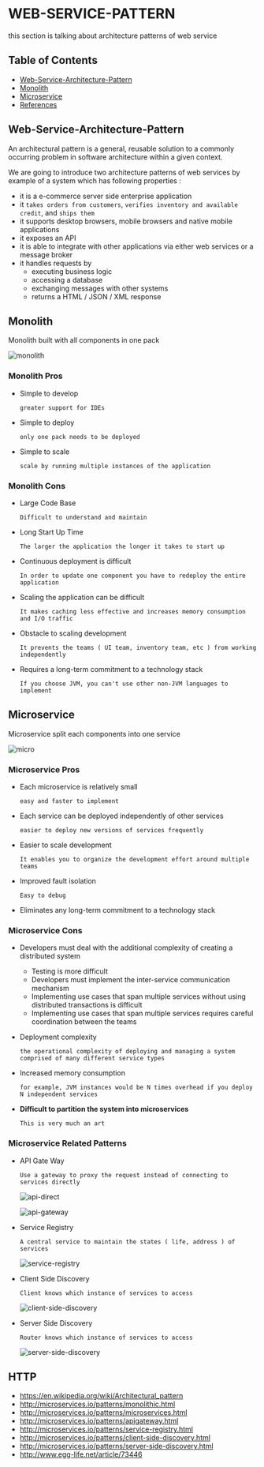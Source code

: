 # WEB-SERVICE-PATTERN
this section is talking about architecture patterns of web service

## Table of Contents
- [Web-Service-Architecture-Pattern](#Web-Service-Architecture-Pattern)
- [Monolith](#Monolith)
- [Microservice](#Microservice)
- [References](#References)

## Web-Service-Architecture-Pattern
An architectural pattern is a general, reusable solution to a commonly occurring problem in software architecture within a given context.

We are going to introduce two architecture patterns of web services by example of a system which has following properties :

- it is a  e-commerce server side enterprise application
- it `takes orders from customers`, `verifies inventory and available credit`, and `ships them`
- it supports desktop browsers, mobile browsers and native mobile applications
- it exposes an API
- it is able to integrate with other applications via either web services or a message broker
- it handles requests by
  - executing business logic
  - accessing a database
  - exchanging messages with other systems
  - returns a HTML / JSON / XML response

## Monolith
Monolith built with all components in one pack

![monolith](./images/monolith-00.jpg)

### Monolith Pros
- Simple to develop

  `greater support for IDEs`

- Simple to deploy

  `only one pack needs to be deployed`

- Simple to scale

  `scale by running multiple instances of the application`

### Monolith Cons
- Large Code Base


  `Difficult to understand and maintain`
      

- Long Start Up Time


  `The larger the application the longer it takes to start up`


- Continuous deployment is difficult


  `In order to update one component you have to redeploy the entire application`


- Scaling the application can be difficult


  `It makes caching less effective and increases memory consumption and I/O traffic`


- Obstacle to scaling development


  `It prevents the teams ( UI team, inventory team, etc ) from working independently`


- Requires a long-term commitment to a technology stack


  `If you choose JVM, you can't use other non-JVM languages to implement`


## Microservice
Microservice split each components into one service

![micro](./images/micro-00.jpg)

### Microservice Pros
- Each microservice is relatively small


  `easy and faster to implement`

- Each service can be deployed independently of other services


  `easier to deploy new versions of services frequently`

- Easier to scale development


  `It enables you to organize the development effort around multiple teams`

- Improved fault isolation


  `Easy to debug`

- Eliminates any long-term commitment to a technology stack

### Microservice Cons

- Developers must deal with the additional complexity of creating a distributed system

  - Testing is more difficult
  - Developers must implement the inter-service communication mechanism
  - Implementing use cases that span multiple services without using distributed transactions is difficult
  - Implementing use cases that span multiple services requires careful coordination between the teams


- Deployment complexity


   `the operational complexity of deploying and managing a system comprised of many different service types`


- Increased memory consumption


   `for example, JVM instances would be N times overhead if you deploy N independent services`

- **Difficult to partition the system into microservices**


  `This is very much an art`

### Microservice Related Patterns

- API Gate Way


  `Use a gateway to proxy the request instead of connecting to services directly`

  ![api-direct](./images/api-gateway-00.jpg)

  ![api-gateway](./images/api-gateway-01.jpg)

- Service Registry


  `A central service to maintain the states ( life, address ) of services`

  ![service-registry](./images/service-registry-00.jpg)

- Client Side Discovery


  `Client knows which instance of services to access`

  ![client-side-discovery](http://microservices.io/i/servicediscovery/client-side-discovery.jpg)

- Server Side Discovery


  `Router knows which instance of services to access`

  ![server-side-discovery](http://microservices.io/i/servicediscovery/server-side-discovery.jpg)

## HTTP
- https://en.wikipedia.org/wiki/Architectural_pattern
- http://microservices.io/patterns/monolithic.html
- http://microservices.io/patterns/microservices.html
- http://microservices.io/patterns/apigateway.html
- http://microservices.io/patterns/service-registry.html
- http://microservices.io/patterns/client-side-discovery.html
- http://microservices.io/patterns/server-side-discovery.html
- http://www.egg-life.net/article/73446
